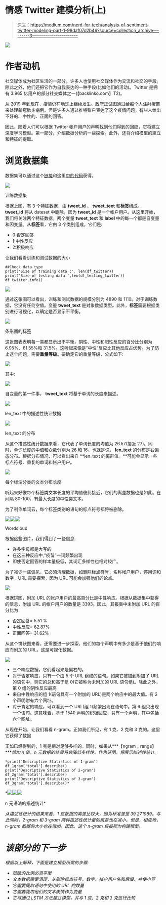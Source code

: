 # 情感 Twitter 建模分析(上)

> 原文：<https://medium.com/nerd-for-tech/analysis-of-sentiment-twitter-modeling-part-1-98daf07d2b46?source=collection_archive---------3----------------------->

![](img/b01161641e5bb05d9ef499df9cc04019.png)

# **作者动机**

社交媒体成为社区生活的一部分。许多人也使用社交媒体作为交流和社交的手段。除此之外，他们还把它作为自我表达的一种手段(比如他们的活动)。Twitter 是拥有 3.965 亿用户的部分社交媒体之一(【backlinko.com】T2)。

从 2019 年到现在，疫情仍在地球上继续发生。政府正试图通过给每个人注射疫苗来处理新冠肺炎病例。但是许多人通过推特账户表达了这个疫情问题。有些人给出不好的、中性的、正面的回答。

因此，随着人们可以根据 Twitter 帐户用户的声明找到他们得到的回应，它将建立深度学习模型。第一部分，介绍数据分析的一些探索。此外，还将介绍模型的建立和特征的提取。

# 浏览数据集

数据集可以通过这个[链接](https://drive.google.com/drive/folders/1Y1D6OE0vd6-UmDHIFeyoBHqRuTuKwjQD?usp=sharing)和这里[中的代码](https://github.com/chandna70/medium_sentiment_analysis/blob/main/analytical_sentiment_twitter.py)获得。

![](img/c256ba8a3673966f1268637f54902716.png)

训练数据集

根据上图，有 3 个特征数据，由 **tweet_id** 、 **tweet_text** 和**标签**组成。 **tweet_id** 将从 dateset 中删除，因为 **tweet_id** 是一个帐户用户。从这里开始，我们将关注两个特征数据。两个变量 **tweet_text** 和 **label** 中的每一个都是自变量和因变量。从**标签**看，它由 3 个类别组成。它们是:

*   0:否定回答
*   1:中性反应
*   2:积极响应

让我们看看训练和测试数据的大小

```
##Check data type
print('Size of training data :', len(df_twitter))
print('Size of testing data:',len(df_testing_twitter))
df_twitter.info()
```

![](img/c639e7421c835b3f11306c2159c8eb78.png)

通过这张图可以看出，训练和测试数据的规模分别为 4890 和 1110。对于训练数据，它没有任何空值。变量 **tweet_text** 是对象数据类型。此外，**标签**需要根据类别进行可视化，以确定是否显示不平衡。

![](img/d25539bf218596e1646665c97d152548.png)

条形图的标签

这张图表表明每一类都显示出不平衡。阴性、中性和阳性反应的百分比分别为 6.95%、61.55%和 31.5%。这听起来像是“中性”反应比其他反应占优势。为了防止这个问题，需要**重量等级**。要确定它的重量等级，公式如下:

![](img/9bed00961948c504abcb84278c43bdbe.png)

其中:

![](img/80fac68f371b9daecf2b435a2fbd2abd.png)

自变量的第一件事， **tweet_text** 将基于单词的长度来描述。

![](img/2f5460a929e69e9fbee730a95d9caaf7.png)

len_text 中的描述性统计数据

![](img/5aa43e397f9a992fdbd3c21a58c2d860.png)

len_text 的分布

从这个描述性统计数据来看，它代表了单词长度的均值为 26.57(接近 27)。同时，单词长度的中值和众数分别为 26 和 16。也就是说， **len_text** 的分布是右偏态分布。根据分布情况，可以看出来自 **len_text 的离群值。**可能会显示一些标点符号、重复的单词和帐户用户。

![](img/d597b9ec276befb89a12d181e55bac94.png)

每个标注分类的文本分布长度

听起来好像每个标签类文本长度的平均值彼此接近，它们的离差数据也是如此。在间隔 80-100，有最大长度的中性类文本。

为了制作单词云，每个标签类别的语句的标点符号都将被删除。

![](img/665c65545a44c3cd88d9a5e5c69000ba.png)![](img/78805a9c783589bbd0d4acbae1d26ba6.png)![](img/3e5581aaec0dd3caf60fc822c206ee1b.png)

Wordcloud

根据这些图片，我们得到了一些信息:

*   许多字母都是大写的
*   在这三种反应中,“疫苗”一词频繁出现
*   即使否定回答的样本量极低，其词汇多样性也相对较广。

为了减少一些偏见，它必须清理数据，如删除标点符号，名称帐户用户，停用词和数字。URL 需要探索，因为 URL 可能会加强他们的论点。

![](img/7fc6bc3fb66f516ebe723ae255b670cd.png)

根据饼图，附加 URL 的帐户用户的最高百分比是中性响应。根据从数据集中获得的信息，附加 URL 的帐户用户的数量是 3393。因此，其报表中未附加 URL 的百分比为

*   否定回答= 5.51 %
*   中性反应= 62.87%
*   正面回答= 31.62%

从这个饼状图来看，还需要进一步探索，他们的每个声明中有多少是基于他们的响应而附加的 URL。这是可视化数据。

![](img/5297393875254b022de12b8bf0e68853.png)

*   三个响应数据，它们看起来是偏右的。
*   对于否定响应，只有一个由 5 个 URL 组成的语句。如果它被加到附加了 URL 的语句中，则它的总和高于组 0(它被称为未附加的 URL 语句组)。除此之外，第 0 组的阴性反应最高
*   来自中性响应的组 1(语句具有一个附加的 URL)是两个响应中的最大值。有 2 个声明附有六个网址。
*   对于肯定的响应，可以看到一个 URL(组 1)频繁出现在语句中。第 6 组只出现一个语句。这意味着，基于 1540 声明的积极回应，只有一个声明，其中包括六个网址。

从现在开始，让我们看看 n-gram。正如我们所见，有 1 克、2 克和 3 克的。这里它获得了数据

正如已经得到的，1 克是相对足够多样的。同时，如果从***【ngram _ range】****增加 *n* 值，n 元数据的结果将会降低多样性。作为证明，将展示描述性统计。*

```
*print('Descriptive Statistics of 1-gram')
df_1gram['total'].describe()
print('Descriptive Statistics of 2-gram')
df_2gram['total'].describe()
print('Descriptive Statistics of 3-gram')
df_3gram['total'].describe()*
```

*![](img/9e27758f82ec7f52906907dcccc2b9d0.png)**![](img/17486ef9076dacd57aaa35f8a372c4c8.png)**![](img/6c55548e752bce80f7448d3d73282179.png)

n 元语法的描述统计* 

*从描述性统计的结果来看，1 克数据的离差比较大，因为标准差是 39.271989。与此同时，2-gram 和 3-gram 两种描述性统计量的离差也在减小。但是，相应地，n-gram 数据的大小也在增加。因此，这个 n-gram 将被视为构建模型。*

# *该部分的下一步*

*根据以上解释，下面是建立模型所需的步骤:*

*   *班级的比例必须平衡*
*   *文本数据需要清理，从删除标点符号，数字，帐户用户名和后缀，并使小写*
*   *它需要提取语句中使用的 URL 的数量*
*   *它需要提取他们的文本表情作为变量*
*   *它将通过 LSTM 方法建立模型，并与 1 克、2 克和 3 克进行比较*